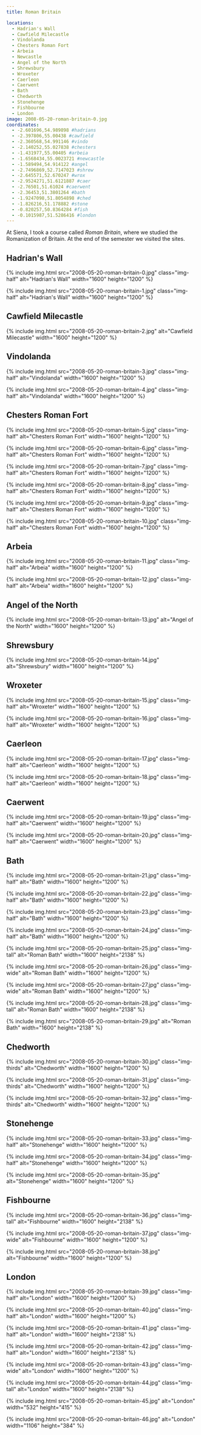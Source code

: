 ```yaml
---
title: Roman Britain

locations:
  - Hadrian's Wall
  - Cawfield Milecastle
  - Vindolanda
  - Chesters Roman Fort
  - Arbeia
  - Newcastle
  - Angel of the North
  - Shrewsbury
  - Wroxeter
  - Caerleon
  - Caerwent
  - Bath
  - Chedworth
  - Stonehenge
  - Fishbourne
  - London
image: 2008-05-20-roman-britain-0.jpg
coordinates:
  - -2.601696,54.989898 #hadrians
  - -2.397806,55.00438 #cawfield
  - -2.360568,54.991146 #vindo
  - -2.140252,55.027838 #chesters
  - -1.431977,55.00405 #arbeia
  - -1.6568434,55.0023721 #newcastle
  - -1.589494,54.914122 #angel
  - -2.7496869,52.7147023 #shrew
  - -2.645571,52.670247 #wrox
  - -2.9524271,51.6121887 #caer
  - -2.76501,51.61024 #caerwent
  - -2.36453,51.3801264 #bath
  - -1.9247098,51.8054898 #ched
  - -1.826216,51.178882 #stone
  - -0.820257,50.8364284 #fish
  - -0.1015987,51.5286416 #london
---
```


At Siena, I took a course called _Roman Britain_, where we studied the Romanization of Britain. At the end of the semester we visited the sites.

## Hadrian's Wall

<div class="photos">

{% include img.html src="2008-05-20-roman-britain-0.jpg" class="img-half" alt="Hadrian&#x27;s Wall" width="1600" height="1200" %}

{% include img.html src="2008-05-20-roman-britain-1.jpg" class="img-half" alt="Hadrian&#x27;s Wall" width="1600" height="1200" %}

</div>

## Cawfield Milecastle

<div class="photos">

{% include img.html src="2008-05-20-roman-britain-2.jpg"  alt="Cawfield Milecastle" width="1600" height="1200" %}

</div>

## Vindolanda

<div class="photos">

{% include img.html src="2008-05-20-roman-britain-3.jpg" class="img-half" alt="Vindolanda" width="1600" height="1200" %}

{% include img.html src="2008-05-20-roman-britain-4.jpg" class="img-half" alt="Vindolanda" width="1600" height="1200" %}

</div>

## Chesters Roman Fort

<div class="photos">

{% include img.html src="2008-05-20-roman-britain-5.jpg" class="img-half" alt="Chesters Roman Fort" width="1600" height="1200" %}

{% include img.html src="2008-05-20-roman-britain-6.jpg" class="img-half" alt="Chesters Roman Fort" width="1600" height="1200" %}

{% include img.html src="2008-05-20-roman-britain-7.jpg" class="img-half" alt="Chesters Roman Fort" width="1600" height="1200" %}

{% include img.html src="2008-05-20-roman-britain-8.jpg" class="img-half" alt="Chesters Roman Fort" width="1600" height="1200" %}

{% include img.html src="2008-05-20-roman-britain-9.jpg" class="img-half" alt="Chesters Roman Fort" width="1600" height="1200" %}

{% include img.html src="2008-05-20-roman-britain-10.jpg" class="img-half" alt="Chesters Roman Fort" width="1600" height="1200" %}

</div>

## Arbeia

<div class="photos">

{% include img.html src="2008-05-20-roman-britain-11.jpg" class="img-half" alt="Arbeia" width="1600" height="1200" %}

{% include img.html src="2008-05-20-roman-britain-12.jpg" class="img-half" alt="Arbeia" width="1600" height="1200" %}

</div>

## Angel of the North

<div class="photos">

{% include img.html src="2008-05-20-roman-britain-13.jpg"  alt="Angel of the North" width="1600" height="1200" %}

</div>

## Shrewsbury

<div class="photos">

{% include img.html src="2008-05-20-roman-britain-14.jpg"  alt="Shrewsbury" width="1600" height="1200" %}

</div>

## Wroxeter

<div class="photos">

{% include img.html src="2008-05-20-roman-britain-15.jpg" class="img-half" alt="Wroxeter" width="1600" height="1200" %}

{% include img.html src="2008-05-20-roman-britain-16.jpg" class="img-half" alt="Wroxeter" width="1600" height="1200" %}

</div>

## Caerleon

<div class="photos">

{% include img.html src="2008-05-20-roman-britain-17.jpg" class="img-half" alt="Caerleon" width="1600" height="1200" %}

{% include img.html src="2008-05-20-roman-britain-18.jpg" class="img-half" alt="Caerleon" width="1600" height="1200" %}

</div>

## Caerwent

<div class="photos">

{% include img.html src="2008-05-20-roman-britain-19.jpg" class="img-half" alt="Caerwent" width="1600" height="1200" %}

{% include img.html src="2008-05-20-roman-britain-20.jpg" class="img-half" alt="Caerwent" width="1600" height="1200" %}

</div>

## Bath

<div class="photos">

{% include img.html src="2008-05-20-roman-britain-21.jpg" class="img-half" alt="Bath" width="1600" height="1200" %}

{% include img.html src="2008-05-20-roman-britain-22.jpg" class="img-half" alt="Bath" width="1600" height="1200" %}

{% include img.html src="2008-05-20-roman-britain-23.jpg" class="img-half" alt="Bath" width="1600" height="1200" %}

{% include img.html src="2008-05-20-roman-britain-24.jpg" class="img-half" alt="Bath" width="1600" height="1200" %}

{% include img.html src="2008-05-20-roman-britain-25.jpg" class="img-tall" alt="Roman Bath" width="1600" height="2138" %}

{% include img.html src="2008-05-20-roman-britain-26.jpg" class="img-wide" alt="Roman Bath" width="1600" height="1200" %}

{% include img.html src="2008-05-20-roman-britain-27.jpg" class="img-wide" alt="Roman Bath" width="1600" height="1200" %}

{% include img.html src="2008-05-20-roman-britain-28.jpg" class="img-tall" alt="Roman Bath" width="1600" height="2138" %}

{% include img.html src="2008-05-20-roman-britain-29.jpg" alt="Roman Bath" width="1600" height="2138" %}

</div>

## Chedworth

<div class="photos">

{% include img.html src="2008-05-20-roman-britain-30.jpg" class="img-thirds" alt="Chedworth" width="1600" height="1200" %}

{% include img.html src="2008-05-20-roman-britain-31.jpg" class="img-thirds" alt="Chedworth" width="1600" height="1200" %}

{% include img.html src="2008-05-20-roman-britain-32.jpg" class="img-thirds" alt="Chedworth" width="1600" height="1200" %}

</div>

## Stonehenge

<div class="photos">

{% include img.html src="2008-05-20-roman-britain-33.jpg" class="img-half" alt="Stonehenge" width="1600" height="1200" %}

{% include img.html src="2008-05-20-roman-britain-34.jpg" class="img-half" alt="Stonehenge" width="1600" height="1200" %}

{% include img.html src="2008-05-20-roman-britain-35.jpg"  alt="Stonehenge" width="1600" height="1200" %}

</div>

## Fishbourne

<div class="photos">

{% include img.html src="2008-05-20-roman-britain-36.jpg" class="img-tall" alt="Fishbourne" width="1600" height="2138" %}

{% include img.html src="2008-05-20-roman-britain-37.jpg" class="img-wide" alt="Fishbourne" width="1600" height="1200" %}

{% include img.html src="2008-05-20-roman-britain-38.jpg"  alt="Fishbourne" width="1600" height="1200" %}

</div>

## London

<div class="photos">

{% include img.html src="2008-05-20-roman-britain-39.jpg" class="img-half" alt="London" width="1600" height="1200" %}

{% include img.html src="2008-05-20-roman-britain-40.jpg" class="img-half" alt="London" width="1600" height="1200" %}

{% include img.html src="2008-05-20-roman-britain-41.jpg" class="img-half" alt="London" width="1600" height="2138" %}

{% include img.html src="2008-05-20-roman-britain-42.jpg" class="img-half" alt="London" width="1600" height="2138" %}

{% include img.html src="2008-05-20-roman-britain-43.jpg" class="img-wide" alt="London" width="1600" height="1200" %}

{% include img.html src="2008-05-20-roman-britain-44.jpg" class="img-tall" alt="London" width="1600" height="2138" %}

{% include img.html src="2008-05-20-roman-britain-45.jpg" alt="London" width="532" height="415" %}

{% include img.html src="2008-05-20-roman-britain-46.jpg" alt="London" width="1106" height="384" %}

</div>
